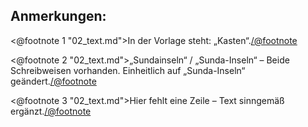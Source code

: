 Anmerkungen:
------------

<@footnote 1 "02_text.md">In der Vorlage steht: „Kasten“.</@footnote>

<@footnote 2 "02_text.md">„Sundainseln“ / „Sunda-Inseln“ – Beide Schreibweisen
vorhanden. Einheitlich auf „Sunda-Inseln“ geändert.</@footnote>

<@footnote 3 "02_text.md">Hier fehlt eine Zeile – Text sinngemäß ergänzt.</@footnote>



